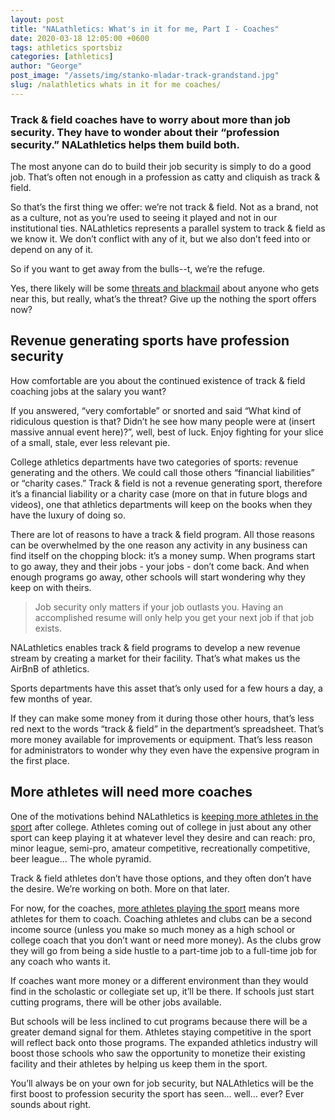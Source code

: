 ```yaml
---
layout: post
title: "NALathletics: What's in it for me, Part I - Coaches"
date: 2020-03-18 12:05:00 +0600
tags: athletics sportsbiz
categories: [athletics]
author: "George"
post_image: "/assets/img/stanko-mladar-track-grandstand.jpg"
slug: /nalathletics whats in it for me coaches/
---
```

<h3>Track & field coaches have to worry about more than job security. They have to wonder about their “profession security.” NALathletics helps them build both.</h3>

The most anyone can do to build their job security is simply to do a good job. That’s often not enough in a profession as catty and cliquish as track & field. 

So that’s the first thing we offer: we’re not track & field. Not as a brand, not as a culture, not as you’re used to seeing it played and not in our institutional ties. NALathletics represents a parallel system to track & field as we know it. We don’t conflict with any of it, but we also don’t feed into or depend on any of it. 

So if you want to get away from the bulls--t, we’re the refuge. 

Yes, there likely will be some <a href="https://www.bbc.com/sport/swimming/46878438">threats and blackmail</a> about anyone who gets near this, but really, what’s the threat? Give up the nothing the sport offers now?

<h2>Revenue generating sports have profession security</h2>

How comfortable are you about the continued existence of track & field coaching jobs at the salary you want?

If you answered, “very comfortable” or snorted and said “What kind of ridiculous question is that? Didn’t he see how many people were at (insert massive annual event here)?”, well, best of luck. Enjoy fighting for your slice of a small, stale, ever less relevant pie. 

College athletics departments have two categories of sports: revenue generating and the others. We could call those others “financial liabilities” or “charity cases.” Track & field is not a revenue generating sport, therefore it’s a financial liability or a charity case (more on that in future blogs and videos), one that athletics departments will keep on the books when they have the luxury of doing so. 

There are lot of reasons to have a track & field program. All those reasons can be overwhelmed by the one reason any activity in any business can find itself on the chopping block: it’s a money sump. When programs start to go away, they and their jobs - your jobs - don’t come back. And when enough programs go away, other schools will start wondering why they keep on with theirs.

<blockquote class="blockquote-single-quote"><p>Job security only matters if your job outlasts you. Having an accomplished resume will only help you get your next job if that job exists.</p></blockquote>

NALathletics enables track & field programs to develop a new revenue stream by creating a market for their facility. That’s what makes us the AirBnB of athletics. 

Sports departments have this asset that’s only used for a few hours a day, a few months of year. 

If they can make some money from it during those other hours, that’s less red next to the words “track & field” in the department’s spreadsheet. That’s more money available for improvements or equipment. That’s less reason for administrators to wonder why they even have the expensive program in the first place.

## More athletes will need more coaches

One of the motivations behind NALathletics is <a href="http://nalathletics.com/blog/2020/03/18/whats-in-it-for-me-athletes">keeping more athletes in the sport</a> after college. Athletes coming out of college in just about any other sport can keep playing it at whatever level they desire and can reach: pro, minor league, semi-pro, amateur competitive, recreationally competitive, beer league… The whole pyramid. 

Track & field athletes don’t have those options, and they often don’t have the desire. We’re working on both. More on that later.

For now, for the coaches, <a href="http://nalathletics.com/blog/2020/03/18/airbnb-athletics-who-needs-it">more athletes playing the sport</a> means more athletes for them to coach. Coaching athletes and clubs can be a second income source (unless you make so much money as a high school or college coach that you don’t want or need more money). As the clubs grow they will go from being a side hustle to a part-time job to a full-time job for any coach who wants it. 

If coaches want more money or a different environment than they would find in the scholastic or collegiate set up, it’ll be there. If schools just start cutting programs, there will be other jobs available.

But schools will be less inclined to cut programs because there will be a greater demand signal for them. Athletes staying competitive in the sport will reflect back onto those programs. The expanded athletics industry will boost those schools who saw the opportunity to monetize their existing facility and their athletes by helping us keep them in the sport. 

You’ll always be on your own for job security, but NALAthletics will be the first boost to profession security the sport has seen… well… ever? Ever sounds about right.
